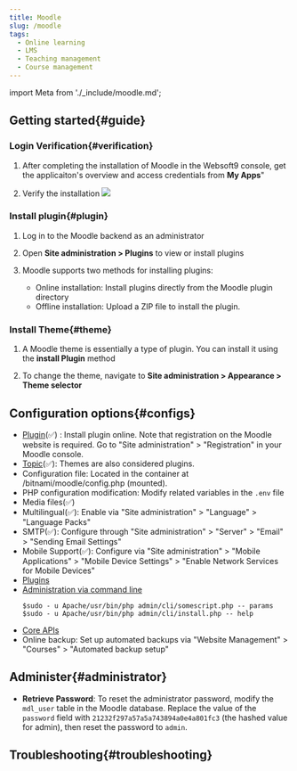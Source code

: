 ```yaml
---
title: Moodle
slug: /moodle
tags:
  - Online learning 
  - LMS
  - Teaching management
  - Course management
---
```


import Meta from './_include/moodle.md';

<Meta name="meta" />

## Getting started{#guide}

### Login Verification{#verification}

1. After completing the installation of Moodle in the Websoft9 console, get the applicaiton's overview and access credentials from **My Apps**"  

2. Verify the installation
   ![](./assets/moodle-backend-websoft9.png)
   
### Install plugin{#plugin}
 
1. Log in to the Moodle backend as an administrator  

2. Open **Site administration > Plugins** to view or install plugins  

3. Moodle supports two methods for installing plugins: 
    
   - Online installation: Install plugins directly from the Moodle plugin directory 
   - Offline installation: Upload a ZIP file to install the plugin.

### Install Theme{#theme}  

1. A Moodle theme is essentially a type of plugin. You can install it using the **install Plugin** method

2. To change the theme, navigate to **Site administration > Appearance > Theme selector**

## Configuration options{#configs}

- [Plugin](https://moodle.org/plugins/)(✅) : Install plugin online. Note that registration on the Moodle website is required. Go to "Site administration" > "Registration" in your Moodle console.
- [Topic](https://moodle.org/plugins/)(✅): Themes are also considered plugins.
- Configuration file: Located in the container at /bitnami/moodle/config.php (mounted).
- PHP configuration modification: Modify related variables in the `.env` file
- Media files(✅) 
- Multilingual(✅): Enable via "Site administration" > "Language" > "Language Packs"  
- SMTP(✅): Configure through "Site administration" > "Server" > "Email" > "Sending Email Settings"  
- Mobile Support(✅): Configure via "Site administration" > "Mobile Applications" > "Mobile Device Settings" > "Enable Network Services for Mobile Devices" 
- [Plugins](https://docs.moodle.org/37/en/Installing_plugins) 
- [Administration via command line]( https://docs.moodle.org/311/en/Administration_via_command_line ) 
   ``` 
   $sudo - u Apache/usr/bin/php admin/cli/somescript.php -- params 
   $sudo - u Apache/usr/bin/php admin/cli/install.php -- help 
   ``` 
- [Core APIs](https://docs.moodle.org/dev/Core_APIs) 
- Online backup: Set up automated backups via "Website Management" > "Courses" > "Automated backup setup"

## Administer{#administrator}

- **Retrieve Password**: To reset the administrator password, modify the `mdl_user` table in the Moodle database. Replace the value of the `password` field with `21232f297a57a5a743894a0e4a801fc3` (the hashed value for admin), then reset the password to `admin`.

## Troubleshooting{#troubleshooting}
